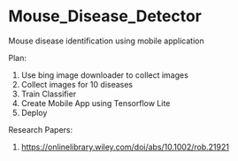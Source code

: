 # Mouse_Disease_Detector
Mouse disease identification using mobile application

Plan:
1. Use bing image downloader to collect images
2. Collect images for 10 diseases
3. Train Classifier
4. Create Mobile App using Tensorflow Lite
5. Deploy

Research Papers:
1. https://onlinelibrary.wiley.com/doi/abs/10.1002/rob.21921
